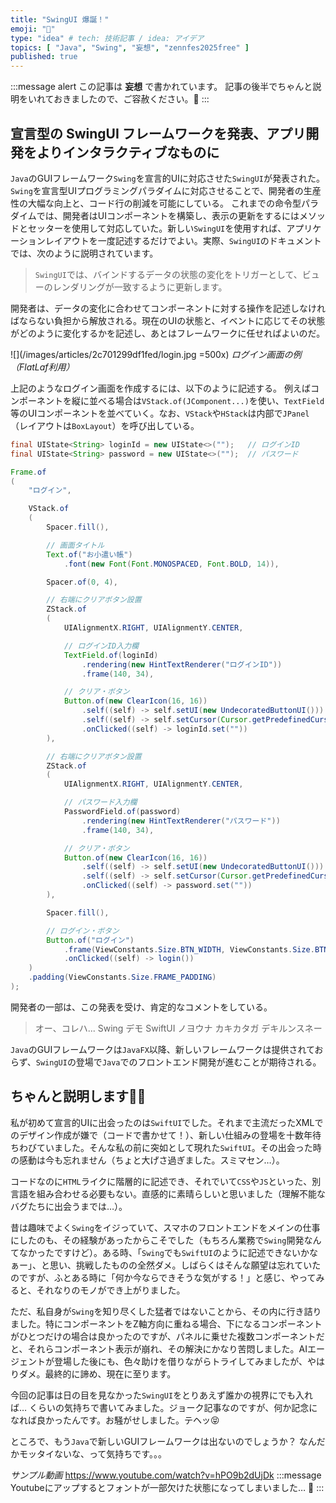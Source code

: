 ```yaml
---
title: "SwingUI 爆誕！"
emoji: "🤪"
type: "idea" # tech: 技術記事 / idea: アイデア
topics: [ "Java", "Swing", "妄想", "zennfes2025free" ]
published: true
---
```


:::message alert
この記事は **妄想** で書かれています。
記事の後半でちゃんと説明をいれておきましたので、ご容赦ください。🙏
:::

## 宣言型の SwingUI フレームワークを発表、アプリ開発をよりインタラクティブなものに
`Java`のGUIフレームワーク`Swing`を宣言的UIに対応させた`SwingUI`が発表された。`Swing`を宣言型UIプログラミングパラダイムに対応させることで、開発者の生産性の大幅な向上と、コード行の削減を可能にしている。
これまでの命令型パラダイムでは、開発者はUIコンポーネントを構築し、表示の更新をするにはメソッドとセッターを使用して対応していた。新しい`SwingUI`を使用すれば、アプリケーションレイアウトを一度記述するだけでよい。実際、`SwingUI`のドキュメントでは、次のように説明されています。

> `SwingUI`では、バインドするデータの状態の変化をトリガーとして、ビューのレンダリングが一致するように更新します。

開発者は、データの変化に合わせてコンポーネントに対する操作を記述しなければならない負担から解放される。現在のUIの状態と、イベントに応じてその状態がどのように変化するかを記述し、あとはフレームワークに任せればよいのだ。

![](/images/articles/2c701299df1fed/login.jpg =500x)
*ログイン画面の例（FlatLaf利用）*

上記のようなログイン画面を作成するには、以下のように記述する。
例えばコンポーネントを縦に並べる場合は`VStack.of(JComponent...)`を使い、`TextField`等のUIコンポーネントを並べていく。なお、`VStack`や`HStack`は内部で`JPanel`（レイアウトは`BoxLayout`）を呼び出している。

```java
final UIState<String> loginId = new UIState<>("");   // ログインID
final UIState<String> password = new UIState<>("");  // パスワード

Frame.of
(
    "ログイン",

    VStack.of
    (
        Spacer.fill(),

        // 画面タイトル
        Text.of("お小遣い帳")
            .font(new Font(Font.MONOSPACED, Font.BOLD, 14)),

        Spacer.of(0, 4),

        // 右端にクリアボタン設置
        ZStack.of
        (
            UIAlignmentX.RIGHT, UIAlignmentY.CENTER,

            // ログインID入力欄
            TextField.of(loginId)
                .rendering(new HintTextRenderer("ログインID"))
                .frame(140, 34),

            // クリア・ボタン
            Button.of(new ClearIcon(16, 16))
                .self((self) -> self.setUI(new UndecoratedButtonUI()))
                .self((self) -> self.setCursor(Cursor.getPredefinedCursor(Cursor.HAND_CURSOR)))
                .onClicked((self) -> loginId.set(""))
        ),

        // 右端にクリアボタン設置
        ZStack.of
        (
            UIAlignmentX.RIGHT, UIAlignmentY.CENTER,

            // パスワード入力欄
            PasswordField.of(password)
                .rendering(new HintTextRenderer("パスワード"))
                .frame(140, 34),

            // クリア・ボタン
            Button.of(new ClearIcon(16, 16))
                .self((self) -> self.setUI(new UndecoratedButtonUI()))
                .self((self) -> self.setCursor(Cursor.getPredefinedCursor(Cursor.HAND_CURSOR)))
                .onClicked((self) -> password.set(""))
        ),

        Spacer.fill(),

        // ログイン・ボタン
        Button.of("ログイン")
            .frame(ViewConstants.Size.BTN_WIDTH, ViewConstants.Size.BTN_HEIGHT)
            .onClicked((self) -> login())
    )
    .padding(ViewConstants.Size.FRAME_PADDING)
);
```

開発者の一部は、この発表を受け、肯定的なコメントをしている。
> オー、コレハ... Swing デモ SwiftUI ノヨウナ カキカタガ デキルンスネー

`Java`のGUIフレームワークは`JavaFX`以降、新しいフレームワークは提供されておらず、`SwingUI`の登場で`Java`でのフロントエンド開発が進むことが期待される。

## ちゃんと説明します🙋🏻
私が初めて宣言的UIに出会ったのは`SwiftUI`でした。それまで主流だったXMLでのデザイン作成が嫌で（コードで書かせて！）、新しい仕組みの登場を十数年待ちわびていました。そんな私の前に突如として現れた`SwiftUI`。その出会った時の感動は今も忘れません（ちょと大げさ過ぎました。スミマセン…）。

コードなのに`HTML`ライクに階層的に記述でき、それでいて`CSS`や`JS`といった、別言語を組み合わせる必要もない。直感的に素晴らしいと思いました（理解不能なバグたちに出会うまでは…）。

昔は趣味でよく`Swing`をイジっていて、スマホのフロントエンドをメインの仕事にしたのも、その経験があったからこそでした（もちろん業務で`Swing`開発なんてなかったですけど）。ある時、「`Swing`でも`SwiftUI`のように記述できないかなぁー」、と思い、挑戦したものの全然ダメ。しばらくはそんな願望は忘れていたのですが、ふとある時に「何か今ならできそうな気がする！」と感じ、やってみると、それなりのモノができ上がりました。

ただ、私自身が`Swing`を知り尽くした猛者ではないことから、その内に行き詰りました。特にコンポーネントをZ軸方向に重ねる場合、下になるコンポーネントがひとつだけの場合は良かったのですが、パネルに乗せた複数コンポーネントだと、それらコンポーネント表示が崩れ、その解決にかなり苦悶しました。AIエージェントが登場した後にも、色々助けを借りながらトライしてみましたが、やはりダメ。最終的に諦め、現在に至ります。

今回の記事は日の目を見なかった`SwingUI`をとりあえず誰かの視界にでも入れば… くらいの気持ちで書いてみました。ジョーク記事なのですが、何か記念になれば良かったんです。お騒がせしました。テヘッ😝

ところで、もう`Java`で新しいGUIフレームワークは出ないのでしょうか？ なんだかモッタイないな、って気持ちです。。。

*サンプル動画*
https://www.youtube.com/watch?v=hPO9b2dUjDk
:::message
Youtubeにアップするとフォントが一部欠けた状態になってしまいました… 🥲
:::